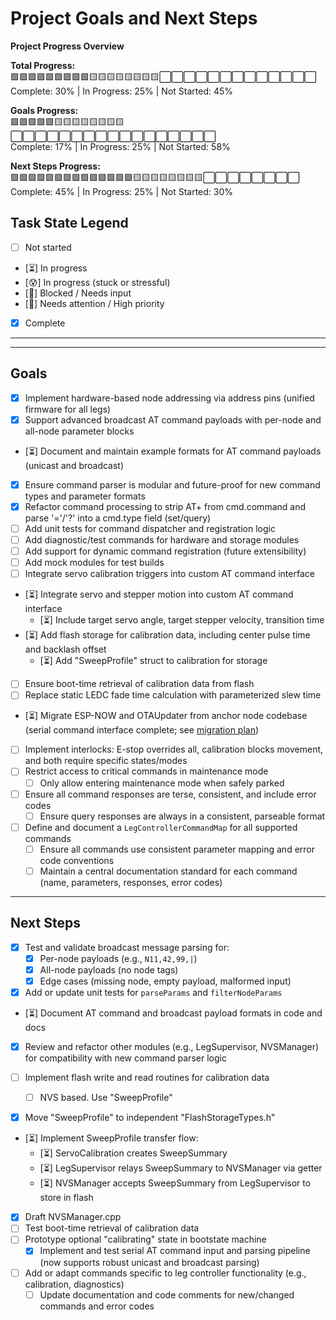 # Project Goals and Next Steps

**Project Progress Overview**


**Total Progress:**  
🟩🟩🟩🟩🟩🟩🟩🟩🟩🟨🟨🟨🟨🟨🟨🟨🟨⬜⬜⬜⬜⬜⬜⬜⬜⬜⬜⬜⬜⬜  
Complete: 30% | In Progress: 25% | Not Started: 45%

**Goals Progress:**  
🟩🟩🟩🟩🟩🟨🟨🟨🟨🟨🟨🟨🟨⬜⬜⬜⬜⬜⬜⬜⬜⬜⬜⬜⬜⬜⬜⬜⬜⬜  
Complete: 17% | In Progress: 25% | Not Started: 58%

**Next Steps Progress:**  
🟩🟩🟩🟩🟩🟩🟩🟩🟩🟩🟩🟩🟩🟩🟨🟨🟨🟨🟨🟨🟨🟨⬜⬜⬜⬜⬜⬜⬜⬜  
Complete: 45% | In Progress: 25% | Not Started: 30%

## Task State Legend

- [ ] Not started
- [⏳] In progress
- [😰] In progress (stuck or stressful)
- [🧩] Blocked / Needs input
- [🚩] Needs attention / High priority
- [x] Complete

---

---


## Goals
- [x] Implement hardware-based node addressing via address pins (unified firmware for all legs)
- [x] Support advanced broadcast AT command payloads with per-node and all-node parameter blocks
- [⏳] Document and maintain example formats for AT command payloads (unicast and broadcast)
- [x] Ensure command parser is modular and future-proof for new command types and parameter formats
- [x] Refactor command processing to strip AT+ from cmd.command and parse '='/'?' into a cmd.type field (set/query)
 -[ ] Add unit tests for command dispatcher and registration logic
- [ ] Add diagnostic/test commands for hardware and storage modules
- [ ] Add support for dynamic command registration (future extensibility)
- [ ] Add mock modules for test builds
- [ ] Integrate servo calibration triggers into custom AT command interface
- [⏳] Integrate servo and stepper motion into custom AT command interface
    - [⏳] Include target servo angle, target stepper velocity, transition time
- [⏳] Add flash storage for calibration data, including center pulse time and backlash offset
    - [⏳] Add "SweepProfile" struct to calibration for storage
- [ ] Ensure boot-time retrieval of calibration data from flash
- [ ] Replace static LEDC fade time calculation with parameterized slew time
- [⏳] Migrate ESP-NOW and OTAUpdater from anchor node codebase (serial command interface complete; see [migration plan](./ESP-NOW_Command_OTA_Migration_Plan.md))
- [ ] Implement interlocks: E-stop overrides all, calibration blocks movement, and both require specific states/modes
- [ ] Restrict access to critical commands in maintenance mode
    - [ ] Only allow entering maintenance mode when safely parked
- [ ] Ensure all command responses are terse, consistent, and include error codes
    - [ ] Ensure query responses are always in a consistent, parseable format
- [ ] Define and document a `LegControllerCommandMap` for all supported commands
    - [ ] Ensure all commands use consistent parameter mapping and error code conventions
    - [ ] Maintain a central documentation standard for each command (name, parameters, responses, error codes)

---

## Next Steps
- [x] Test and validate broadcast message parsing for:
    - [x] Per-node payloads (e.g., `N11,42,99,|`)
    - [x] All-node payloads (no node tags)
    - [x] Edge cases (missing node, empty payload, malformed input)
- [x] Add or update unit tests for `parseParams` and `filterNodeParams`
- [⏳] Document AT command and broadcast payload formats in code and docs
- [x] Review and refactor other modules (e.g., LegSupervisor, NVSManager) for compatibility with new command parser logic

- [ ] Implement flash write and read routines for calibration data
    - [ ] NVS based. Use "SweepProfile"
- [x] Move "SweepProfile" to independent "FlashStorageTypes.h"
- [⏳] Implement SweepProfile transfer flow:
    - [⏳] ServoCalibration creates SweepSummary
    - [⏳] LegSupervisor relays SweepSummary to NVSManager via getter
    - [⏳] NVSManager accepts SweepSummary from LegSupervisor to store in flash
- [x] Draft NVSManager.cpp
- [ ] Test boot-time retrieval of calibration data
- [ ] Prototype optional "calibrating" state in bootstate machine
    - [x] Implement and test serial AT command input and parsing pipeline (now supports robust unicast and broadcast parsing)
- [ ] Add or adapt commands specific to leg controller functionality (e.g., calibration, diagnostics)
    - [ ] Update documentation and code comments for new/changed commands and error codes
